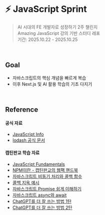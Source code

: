 # ⚡ JavaScript Sprint

> AI 시대의 FE 개발자로 성장하기 2주 챌린지  
> Amazing JavaScript 강의 기반 스터디 레포  
> 기간: 2025.10.22 - 2025.10.25

<br>

## Goal

- 자바스크립트의 핵심 개념을 빠르게 복습
- 이후 Next.js 및 AI 활용 학습의 기초 다지기

<br>

## Reference

#### 공식 자료

- [JavaScript Info](https://ko.javascript.info/)
- [lodash 공식 문서](https://lodash.com/)

#### 캡틴판교 학습 자료

- [JavaScript Fundamentals](https://joshua1988.github.io/vue-camp/js/variable.html)
- [NPM이란 - 캡틴판교의 웹팩 핸드북](https://joshua1988.github.io/webpack-guide/build/node-npm.html#npm)
- [자바스크립트 비동기 처리와 콜백 함수 ](https://joshua1988.github.io/web-development/javascript/javascript-asynchronous-operation/)
- [콜백 지옥 예시](https://joshua1988.github.io/web-development/javascript/javascript-asynchronous-operation/#%EC%BD%9C%EB%B0%B1-%EC%A7%80%EC%98%A5-callback-hell)
- [자바스크립트 Promise 쉽게 이해하기](https://joshua1988.github.io/web-development/javascript/promise-for-beginners/)
- [자바스크립트 async와 await](https://joshua1988.github.io/web-development/javascript/js-async-await/)
- [ChatGPT를 더 잘 쓰는 방법 1탄](https://joshua1988.github.io/web-development/opinions/how-to-use-chatgpt-part1/)
- [ChatGPT를 더 잘 쓰는 방법 2탄](https://joshua1988.github.io/web-development/opinions/how-to-use-chatgpt-part2/)
